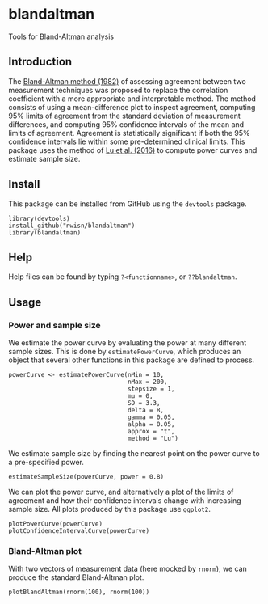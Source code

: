 # blandaltman
Tools for Bland-Altman analysis

## Introduction
The [Bland-Altman method (1982)](https://www.ncbi.nlm.nih.gov/pubmed/2868172) of assessing agreement between two measurement techniques was proposed to replace the correlation coefficient with a more appropriate and interpretable method. The method consists of using a mean-difference plot to inspect agreement, computing 95% limits of agreement from the standard deviation of measurement differences, and computing 95% confidence intervals of the mean and limits of agreement. Agreement is statistically significant if both the 95% confidence intervals lie within some pre-determined clinical limits. This package uses the method of [Lu et al. (2016)](https://www.degruyter.com/view/j/ijb.2016.12.issue-2/ijb-2015-0039/ijb-2015-0039.xml) to compute power curves and estimate sample size.

## Install
This package can be installed from GitHub using the `devtools` package.

```
library(devtools)
install_github("nwisn/blandaltman")
library(blandaltman)
```

## Help
Help files can be found by typing `?<functionname>`, or `??blandaltman`.


## Usage

### Power and sample size
We estimate the power curve by evaluating the power at many different sample sizes. This is done by `estimatePowerCurve`, which produces an object that several other functions in this package are defined to process.

```
powerCurve <- estimatePowerCurve(nMin = 10, 
                                 nMax = 200, 
                                 stepsize = 1, 
                                 mu = 0, 
                                 SD = 3.3, 
                                 delta = 8,
                                 gamma = 0.05,
                                 alpha = 0.05,
                                 approx = "t",
                                 method = "Lu")
```

We estimate sample size by finding the nearest point on the power curve to a pre-specified power.

```
estimateSampleSize(powerCurve, power = 0.8)
```

We can plot the power curve, and alternatively a plot of the limits of agreement and how their confidence intervals change with increasing sample size. All plots produced by this package use `ggplot2`.

```
plotPowerCurve(powerCurve)
plotConfidenceIntervalCurve(powerCurve)
```


### Bland-Altman plot
With two vectors of measurement data (here mocked by `rnorm`), we can produce the standard Bland-Altman plot.

```
plotBlandAltman(rnorm(100), rnorm(100))
```
